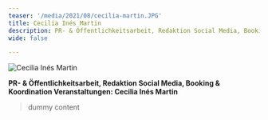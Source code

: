 ```yaml
---
teaser: '/media/2021/08/cecilia-martin.JPG'
title: Cecilia Inés Martin
description: PR- & Öffentlichkeitsarbeit, Redaktion Social Media, Booking & Koordination
wide: false

---
```



![Cecilia Inés Martin](/media/2021/08/cecilia-martin.JPG "Cecilia Inés Martin")

**PR- & Öffentlichkeitsarbeit, Redaktion Social Media, Booking & Koordination Veranstaltungen: Cecilia Inés Martin**

> dummy content
